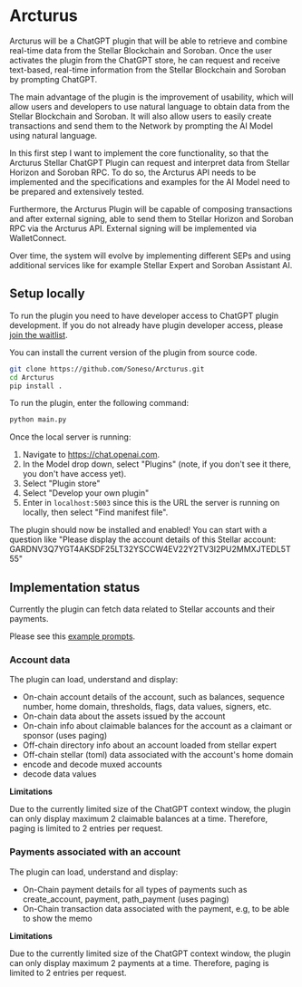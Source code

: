 # Arcturus

Arcturus will be a ChatGPT plugin that will be able to retrieve and combine real-time data from the Stellar Blockchain and Soroban. Once the user activates the plugin from the ChatGPT store, he can request and receive text-based, real-time information from the Stellar Blockchain and Soroban by prompting ChatGPT. 

The main advantage of the plugin is the improvement of usability, which will allow users and developers to use natural language to obtain data from the Stellar Blockchain and Soroban. It will also allow users to easily create transactions and send them to the Network by prompting the AI Model using natural language.

In this first step I want to implement the core functionality, so that the Arcturus Stellar ChatGPT Plugin can request and interpret data from Stellar Horizon and Soroban RPC. To do so, the Arcturus API needs to be implemented and the specifications and examples for the AI Model need to be prepared and extensively tested. 

Furthermore, the Arcturus Plugin will be capable of composing transactions and after external signing, able to send them to Stellar Horizon and Soroban RPC via the Arcturus API. External signing will be implemented via WalletConnect.

Over time, the system will evolve by implementing different SEPs and using additional services like for example Stellar Expert and Soroban Assistant AI.

## Setup locally
To run the plugin you need to have developer access to ChatGPT plugin development. If you do not already have plugin developer access, please [join the waitlist](https://openai.com/waitlist/plugins).

You can install the current version of the plugin from source code.

```bash
git clone https://github.com/Soneso/Arcturus.git
cd Arcturus
pip install .
```

To run the plugin, enter the following command:

```bash
python main.py
```

Once the local server is running:

1. Navigate to https://chat.openai.com. 
2. In the Model drop down, select "Plugins" (note, if you don't see it there, you don't have access yet).
3. Select "Plugin store"
4. Select "Develop your own plugin"
5. Enter in `localhost:5003` since this is the URL the server is running on locally, then select "Find manifest file".

The plugin should now be installed and enabled! You can start with a question like "Please display the account details of this Stellar account: GARDNV3Q7YGT4AKSDF25LT32YSCCW4EV22Y2TV3I2PU2MMXJTEDL5T55"

## Implementation status

Currently the plugin can fetch data related to Stellar accounts and their payments. 

Please see this [example prompts](https://github.com/Soneso/Arcturus/example.md).

### Account data

The plugin can load, understand and display:
- On-chain account details of the account, such as balances, sequence number, home domain, thresholds, flags, data values, signers, etc.
- On-chain data about the assets issued by the account
- On-chain info about claimable balances for the account as a claimant or sponsor (uses paging)
- Off-chain directory info about an account loaded from stellar expert
- Off-chain stellar (toml) data associated with the account's home domain
- encode and decode muxed accounts
- decode data values

**Limitations**

Due to the currently limited size of the ChatGPT context window, the plugin can only display maximum 2 claimable balances at a time. Therefore, paging is limited to 2 entries per request. 

### Payments associated with an account

The plugin can load, understand and display:
- On-Chain payment details for all types of payments such as create_account, payment, path_payment (uses paging)
- On-Chain transaction data associated with the payment, e.g, to be able to show the memo

**Limitations**

Due to the currently limited size of the ChatGPT context window, the plugin can only display maximum 2 payments at a time. Therefore, paging is limited to 2 entries per request.

